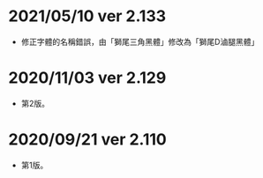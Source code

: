 # 2021/05/10 ver 2.133
* 修正字體的名稱錯誤，由「獅尾三角黑體」修改為「獅尾D滷腿黑體」

# 2020/11/03 ver 2.129
* 第2版。

# 2020/09/21 ver 2.110
* 第1版。

